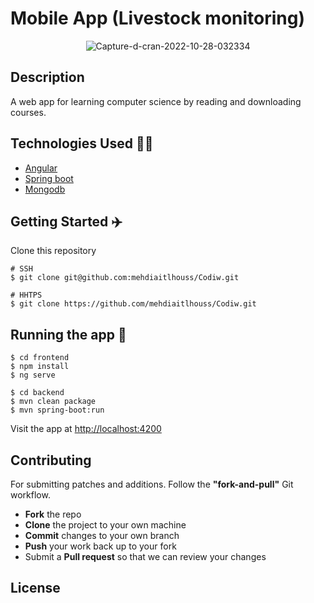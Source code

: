 # Mobile App (Livestock monitoring)



<p align=center>
    <img src='https://i.postimg.cc/nhbV1KH7/Capture-d-cran-2022-10-28-032334.png' border='0' alt='Capture-d-cran-2022-10-28-032334'/>
</p>

## Description

A web app for learning computer science by reading and downloading courses.

## Technologies Used :man_technologist:

- [Angular](https://angular.io/)
- [Spring boot](https://spring.io/)
- [Mongodb](https://www.mongodb.com/)

## Getting Started :airplane:

Clone this repository

```shell
# SSH
$ git clone git@github.com:mehdiaitlhouss/Codiw.git

# HHTPS
$ git clone https://github.com/mehdiaitlhouss/Codiw.git
```

## Running the app :dart:


```shell
$ cd frontend
$ npm install
$ ng serve
```

```shell
$ cd backend
$ mvn clean package
$ mvn spring-boot:run
```

Visit the app at [http://localhost:4200](http://localhost:4200)

## Contributing

For submitting patches and additions. Follow the **"fork-and-pull"** Git workflow.

- **Fork** the repo
- **Clone** the project to your own machine
- **Commit** changes to your own branch
- **Push** your work back up to your fork
- Submit a **Pull request** so that we can review your changes

## License
